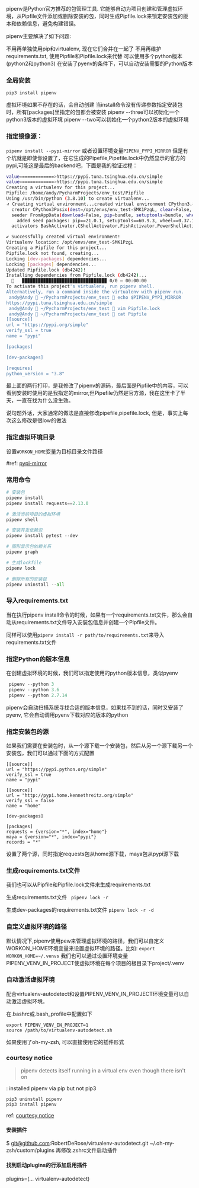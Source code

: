 pipenv是Python官方推荐的包管理工具.
它能够自动为项目创建和管理虚拟环境，从Pipfile文件添加或删除安装的包，同时生成Pipfile.lock来锁定安装包的版本和依赖信息，避免构建错误。

pipenv主要解决了如下问题:

不用再单独使用pip和virtualenv, 现在它们合并在一起了
不用再维护requirements.txt, 使用Pipfile和Pipfile.lock来代替
可以使用多个python版本(python2和python3)
在安装了pyenv的条件下，可以自动安装需要的Python版本
### 全局安装
```
pip3 install pipenv
```

虚拟环境如果不存在的话，会自动创建
当install命令没有传递参数指定安装包时，所有[packages]里指定的包都会被安装
pipenv --three可以初始化一个python3版本的虚拟环境
pipenv --two可以初始化一个python2版本的虚拟环境

### 指定镜像源：
`pipenv install --pypi-mirror` 或者设置环境变量`PIPENV_PYPI_MIRROR`
但是有个坑就是即使你设置了，在它生成的Pipefile,Pipefile.lock中仍然显示的官方的pypi,可能这是最后的backend吧，下面是我的验证过程：
```sh
value=============>https://pypi.tuna.tsinghua.edu.cn/simple
value=============>https://pypi.tuna.tsinghua.edu.cn/simple
Creating a virtualenv for this project...
Pipfile: /home/andy/PycharmProjects/env_test/Pipfile
Using /usr/bin/python (3.8.10) to create virtualenv...
⠴ Creating virtual environment...created virtual environment CPython3.8.10.final.0-64 in 315ms
  creator CPython3Posix(dest=/opt/envs/env_test-SMK1PzgL, clear=False, global=False)
  seeder FromAppData(download=False, pip=bundle, setuptools=bundle, wheel=bundle, via=copy, app_data_dir=/home/andy/.local/share/virtualenv)
    added seed packages: pip==21.0.1, setuptools==60.9.3, wheel==0.37.1
  activators BashActivator,CShellActivator,FishActivator,PowerShellActivator,PythonActivator,XonshActivator

✔ Successfully created virtual environment! 
Virtualenv location: /opt/envs/env_test-SMK1PzgL
Creating a Pipfile for this project...
Pipfile.lock not found, creating...
Locking [dev-packages] dependencies...
Locking [packages] dependencies...
Updated Pipfile.lock (db4242)!
Installing dependencies from Pipfile.lock (db4242)...
  🐍   ▉▉▉▉▉▉▉▉▉▉▉▉▉▉▉▉▉▉▉▉▉▉▉▉▉▉▉▉▉▉▉▉ 0/0 — 00:00:00
To activate this project's virtualenv, run pipenv shell.
Alternatively, run a command inside the virtualenv with pipenv run.
 andy@Andy  ~/PycharmProjects/env_test  echo $PIPENV_PYPI_MIRROR
https://pypi.tuna.tsinghua.edu.cn/simple
 andy@Andy  ~/PycharmProjects/env_test  vim Pipfile.lock
 andy@Andy  ~/PycharmProjects/env_test  cat Pipfile
[[source]]
url = "https://pypi.org/simple"
verify_ssl = true
name = "pypi"

[packages]

[dev-packages]

[requires]
python_version = "3.8"
```
最上面的两行打印，是我修改了pipenv的源码，最后面是Pipfile中的内容，可以看到安装时使用的是我指定的mirror,但Pipefile仍然是官方源，我在这里卡了半天，一直在找为什么没生效。

说句题外话，大家通常的做法是直接修改pipefile,pipefile.lock, 但是，事实上每次这么修改是很low的做法

### 指定虚拟环境目录
 设置`WORKON_HOME`变量为目标目录文件路径

#ref: [pypi-mirror](https://pipenv.pypa.io/en/latest/changelog/#id1)
### 常用命令
```python
# 安装包
pipenv install
pipenv install requests==2.13.0

# 激活当前项目的虚拟环境
pipenv shell

# 安装开发依赖包
pipenv install pytest --dev

# 图形显示包依赖关系
pipenv graph

# 生成lockfile
pipenv lock

# 删除所有的安装包
pipenv uninstall --all
```

### 导入requirements.txt
当在执行pipenv install命令的时候，如果有一个requirements.txt文件，那么会自动从requirements.txt文件导入安装包信息并创建一个Pipfile文件。

同样可以使用`pipenv install -r path/to/requirements.txt`来导入requirements.txt文件

### 指定Python的版本信息
在创建虚拟环境的时候，我们可以指定使用的python版本信息，类似pyenv

```python
 pipenv --python 3
 pipenv --python 3.6
 pipenv --python 2.7.14
```
pipenv会自动扫描系统寻找合适的版本信息，如果找不到的话，同时又安装了pyenv, 它会自动调用pyenv下载对应的版本的python

### 指定安装包的源
如果我们需要在安装包时，从一个源下载一个安装包，然后从另一个源下载另一个安装包，我们可以通过下面的方式配置

```
[[source]]
url = "https://pypi.python.org/simple"
verify_ssl = true
name = "pypi"

[[source]]
url = "http://pypi.home.kennethreitz.org/simple"
verify_ssl = false
name = "home"

[dev-packages]

[packages]
requests = {version="*", index="home"}
maya = {version="*", index="pypi"}
records = "*"
```
设置了两个源，同时指定requests包从home源下载，maya包从pypi源下载

### 生成requirements.txt文件
我们也可以从Pipfile和Pipfile.lock文件来生成requirements.txt

生成requirements.txt文件
` pipenv lock -r`

生成dev-packages的requirements.txt文件
`pipenv lock -r -d`

### 自定义虚拟环境的路径
默认情况下,pipenv使用pew来管理虚拟环境的路径，我们可以自定义WORKON_HOME环境变量来设置虚拟环境的路径。比如:
`export WORKON_HOME=~/.venvs`
我们也可以通过设置环境变量PIPENV_VENV_IN_PROJECT使虚拟环境在每个项目的根目录下project/.venv

### 自动激活虚拟环境
配合virtualenv-autodetect和设置PIPENV_VENV_IN_PROJECT环境变量可以自动激活虚拟环境。

在.bashrc或.bash_profile中配置如下
```
export PIPENV_VENV_IN_PROJECT=1
source /path/to/virtualenv-autodetect.sh
```
如果使用了oh-my-zsh, 可以直接使用它的插件形式


### courtesy notice
> pipenv detects itself running in a virtual env even though there isn't on

: installed pipenv via pip but not pip3
```shell
pip3 uninstall pipenv
pip3 install pipenv
```
ref: [courtesy notice](https://github.com/pypa/pipenv/issues/4327)


#### 安装插件
$ git@github.com:RobertDeRose/virtualenv-autodetect.git ~/.oh-my-zsh/custom/plugins
再修改.zshrc文件启动插件

#### 找到启动plugins的行添加启用插件
plugins=(... virtualenv-autodetect)